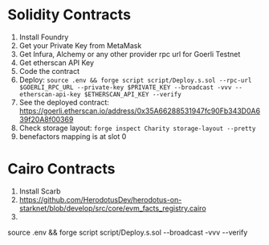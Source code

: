 # Solidity Contracts

1. Install Foundry
2. Get your Private Key from MetaMask
3. Get Infura, Alchemy or any other provider rpc url for Goerli Testnet
4. Get etherscan API Key
5. Code the contract
6. Deploy: `source .env && forge script script/Deploy.s.sol --rpc-url $GOERLI_RPC_URL --private-key $PRIVATE_KEY --broadcast -vvv --etherscan-api-key $ETHERSCAN_API_KEY --verify`
7. See the deployed contract: https://goerli.etherscan.io/address/0x35A66288531947fc90Fb343D0A639f20A8f00369
8. Check storage layout: `forge inspect Charity storage-layout --pretty`
9. benefactors mapping is at slot 0

# Cairo Contracts

1. Install Scarb
2. https://github.com/HerodotusDev/herodotus-on-starknet/blob/develop/src/core/evm_facts_registry.cairo
3.

source .env && forge script script/Deploy.s.sol --broadcast -vvv --verify
